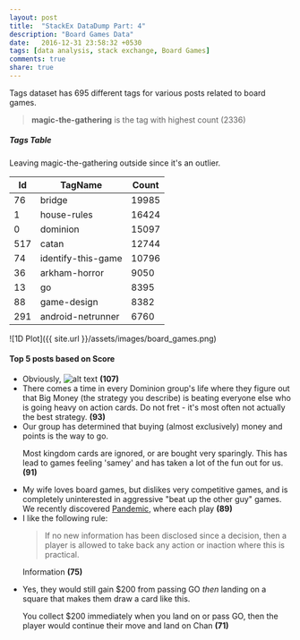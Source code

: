 ```yaml
---
layout: post
title:  "StackEx DataDump Part: 4"
description: "Board Games Data"
date:   2016-12-31 23:58:32 +0530
tags: [data analysis, stack exchange, Board Games]
comments: true
share: true
---
```


Tags dataset has 695 different tags for various posts related to board games.   


> **magic-the-gathering** is the tag with highest count (2336)

##### Tags Table

Leaving magic-the-gathering outside since it's an outlier.

**Id**|**TagName**|**Count**
-------|--------|-------
76      |bridge     |19985
1      |house-rules     |16424
0     |dominion     |15097
517      |catan     |12744
74      |identify-this-game    |10796
36      |arkham-horror    |9050
13      |go    |8395
88      |game-design    |8382
291      |android-netrunner   |6760


![1D Plot]({{ site.url }}/assets/images/board_games.png)

#### Top 5 posts based on Score
* Obviously, <img src="http://i.stack.imgur.com/rmjEq.jpg" alt="alt text"> **(107)**
* There comes a time in every Dominion group's life where they figure out that Big Money (the strategy you describe) is beating everyone else who is going heavy on action cards. Do not fret - it's most often not actually the best strategy. **(93)**
* Our group has determined that buying (almost exclusively) money and points is the way to go.</p>&#xA;&#xA;<p>Most kingdom cards are ignored, or are bought very sparingly. This has lead to games feeling 'samey' and has taken a lot of the fun out for us. **(91)**
* My wife loves board games, but dislikes very competitive games, and is completely uninterested in aggressive "beat up the other guy" games. We recently discovered <a href="http://boardgamegeek.com/boardgame/30549/pandemic">Pandemic</a>, where each play **(89)**
* I like the following rule:</p>&#xA;&#xA;<blockquote>&#xA;  <p>If no new information has been disclosed since a decision, then a player is allowed to take back any action or inaction where this is practical.</p>&#xA;</blockquote>&#xA;&#xA;<p>Information **(75)**
* Yes, they would still gain $200 from passing GO <em>then</em> landing on a square that makes them draw a card like this.</p>&#xA;&#xA;<p>You collect $200 immediately when you land on or pass GO, then the player would continue their move and land on Chan **(71)**
